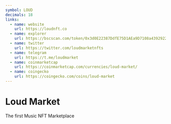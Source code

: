 ```yaml
---
symbol: LOUD
decimals: 18
links:
  - name: website
    url: https://loudnft.co
  - name: explorer
    url: https://bscscan.com/token/0x3d0E22387DdfE75D1AEa9D7108a4392922740B96
  - name: twitter
    url: https://twitter.com/loudmarketnfts
  - name: telegram
    url: https://t.me/loudmarket
  - name: coinmarketcap
    url: https://coinmarketcap.com/currencies/loud-market/
  - name: coingecko
    url: https://coingecko.com/coins/loud-market
---
```


# Loud Market

The first Music NFT Marketplace
